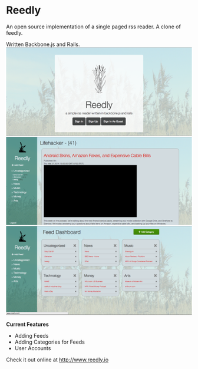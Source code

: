 # Reedly 

An open source implementation of a single paged rss reader. A clone of feedly. 

Written Backbone.js and Rails.
![alt tag](home.png)
![alt tag](mainpage.png)
![alt tag](categories.png)

**Current Features** 
- Adding Feeds
- Adding Categories for Feeds
- User Accounts

Check it out online at http://www.reedly.io

